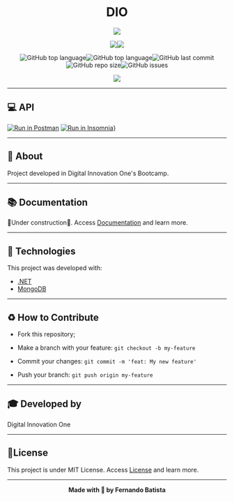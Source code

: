 <h1 align="center">DIO</h1>
<p align="center">
<img src="./.github/"/>
</p>


<div align="center">
<img src="https://img.shields.io/badge/DIO-FULLSTACK-15C3D6?style=for-the-badge&logo=appveyor"/><img src="https://img.shields.io/badge/LICENSE-MIT-15C3D6?style=for-the-badge&logo=appveyor" />

![GitHub top language](https://img.shields.io/github/languages/count/Nandosbx/api-mongodb-dotnet?color=15C3D6&&style=for-the-badge&logo=appveyor)![GitHub top language](https://img.shields.io/github/languages/top/Nandosbx/api-mongodb-dotnet?color=15C3D6&&style=for-the-badge&logo=appveyor)![GitHub last commit](https://img.shields.io/github/last-commit/Nandosbx/api-mongodb-dotnet?color=15C3D6&&style=for-the-badge&logo=appveyor)![GitHub repo size](https://img.shields.io/github/repo-size/Nandosbx/api-mongodb-dotnet?color=15C3D6&&style=for-the-badge&logo=appveyor)![GitHub issues](https://img.shields.io/github/issues/Nandosbx/api-mongodb-dotnet?color=15C3D6&&style=for-the-badge&logo=appveyor)
</div>

<p align="center">
<img src="./.github/happyproject.gif"/>
</p>


------------

<h2>💻  API</h2>
<div align="">

[![Run in Postman](https://run.pstmn.io/button.svg)](https://app.getpostman.com/run-collection/43e13c6346173b7ae77c)
[![Run in Insomnia}](https://insomnia.rest/images/run.svg)](https://insomnia.rest/run/?label=api-mongodb-dotnet&uri=https%3A%2F%2Fgithub.com%2FNandosbx%2Fapi-mongodb-dotnet%2Fblob%2Fmaster%2Fapi-mongodb-dotnet.insomnia_collection.json)
</div>



------------

<h2>📖 About</h2>

Project developed in Digital Innovation One's Bootcamp.

------------

<h2>📚 Documentation</h2>

🚧Under construction🚧.
Access <a href="https://github.com/Nandosbx/api-mongodb-dotnet/blob/master/DOCUMENTATION.md">Documentation</a> and learn more.

------------

<h2>🚀 Technologies</h2>

This project was developed with:
- [.NET](https://expressjs.com/ ".NET")
- [MongoDB](https://nodejs.org/en/ "MongoDB")


------------


<h2>♻️ How to Contribute</h2>

- Fork this repository;

- Make a branch with your feature: `git checkout -b my-feature`

- Commit your changes: `git commit -m 'feat: My new feature'`

- Push your branch: `git push origin my-feature`

------------

<h2>🎓 Developed by</h2>

Digital Innovation One 

------------


<h2>📃License</h2>

This project is under MIT License. Access <a href="https://github.com/Nandosbx/api-mongodb-dotnet/blob/master/LICENSE.md">License</a> and learn more.

------------


<footer align="center">
 <strong align="center">Made with 💜 by Fernando Batista</strong>
</footer>
